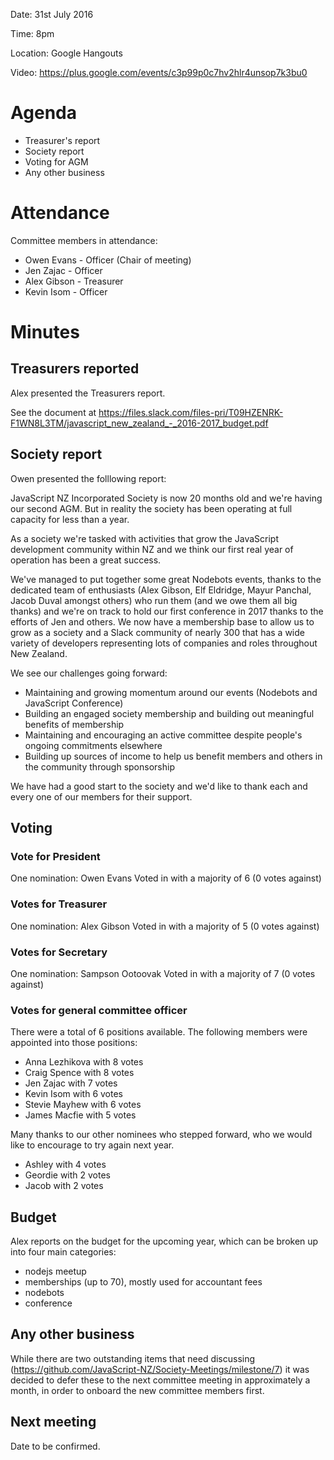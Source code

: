 Date: 31st July 2016

Time: 8pm

Location: Google Hangouts

Video: https://plus.google.com/events/c3p99p0c7hv2hlr4unsop7k3bu0

# Agenda

* Treasurer's report
* Society report
* Voting for AGM
* Any other business

# Attendance
Committee members in attendance:
* Owen Evans - Officer (Chair of meeting)
* Jen Zajac - Officer
* Alex Gibson - Treasurer
* Kevin Isom - Officer

# Minutes

## Treasurers reported

Alex presented the Treasurers report.

See the document at https://files.slack.com/files-pri/T09HZENRK-F1WN8L3TM/javascript_new_zealand_-_2016-2017_budget.pdf

## Society report

Owen presented the folllowing report:

JavaScript NZ Incorporated Society is now 20 months old and we're having our second AGM. But in reality the society has been operating at full capacity for less than a year.

As a society we're tasked with activities that grow the JavaScript development community within NZ and we think our first real year of operation has been a great success.

We've managed to put together some great Nodebots events, thanks to the dedicated team of enthusiasts (Alex Gibson, Elf Eldridge, Mayur Panchal, Jacob Duval amongst others) who run them (and we owe them all big thanks) and we're on track to hold our first conference in 2017 thanks to the efforts of Jen and others. We now have a membership base to allow us to grow as a society and a Slack community of nearly 300 that has a wide variety of developers representing lots of companies and roles throughout New Zealand.

We see our challenges going forward: 
* Maintaining and growing momentum around our events (Nodebots and JavaScript Conference)
* Building an engaged society membership and building out meaningful benefits of membership
* Maintaining and encouraging an active committee despite people's ongoing commitments elsewhere
* Building up sources of income to help us benefit members and others in the community through sponsorship

We have had a good start to the society and we'd like to thank each and every one of our members for their support.

## Voting

### Vote for President

One nomination: Owen Evans
Voted in with a majority of 6 (0 votes against)

### Votes for Treasurer

One nomination: Alex Gibson
Voted in with a majority of 5 (0 votes against) 

### Votes for Secretary

One nomination: Sampson Ootoovak
Voted in with a majority of 7 (0 votes against)

### Votes for general committee officer

There were a total of 6 positions available. The following members were appointed into those positions:

* Anna Lezhikova with 8 votes
* Craig Spence with 8 votes
* Jen Zajac with 7 votes
* Kevin Isom with 6 votes
* Stevie Mayhew with 6 votes
* James Macfie with 5 votes

Many thanks to our other nominees who stepped forward, who we would like to encourage to try again next year.

* Ashley with 4 votes
* Geordie with 2 votes
* Jacob with 2 votes

## Budget

Alex reports on the budget for the upcoming year, which can be broken up into four main categories:

* nodejs meetup
* memberships (up to 70), mostly used for accountant fees
* nodebots
* conference

## Any other business

While there are two outstanding items that need discussing (https://github.com/JavaScript-NZ/Society-Meetings/milestone/7) it was decided to defer these to the next committee meeting in approximately a month, in order to onboard the new committee members first.

## Next meeting

Date to be confirmed.
